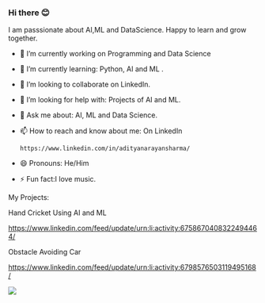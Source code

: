 ### Hi there 😊
 
I am passsionate about AI,ML and DataScience. Happy to learn and grow together.

- 🔭 I’m currently working on Programming and Data Science
- 🌱 I’m currently learning: Python, AI and ML .
- 👯 I’m looking to collaborate on LinkedIn.
- 🤔 I’m looking for help with: Projects of AI and ML.
- 💬 Ask me about: AI, ML and Data Science.
- 📫 How to reach and know about me: On LinkedIn

      https://www.linkedin.com/in/adityanarayansharma/
- 😄 Pronouns: He/Him
- ⚡ Fun fact:I love music.

My Projects:

Hand Cricket Using AI and ML

https://www.linkedin.com/feed/update/urn:li:activity:6758670408322494464/

Obstacle Avoiding Car

https://www.linkedin.com/feed/update/urn:li:activity:6798576503119495168/

<img src="https://github-readme-stats.vercel.app/api?username=Adinarayanreloaded&&show_icons=true&title_color=ffffff&icon_color=bb2acf&text_color=daf7dc&bg_color=151515">
